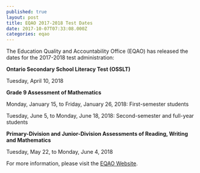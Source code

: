 ```yaml
---
published: true
layout: post
title: EQAO 2017-2018 Test Dates
date: 2017-10-07T07:33:08.000Z
categories: eqao
---
```


The Education Quality and Accountability Office (EQAO) has released the dates for the 2017-2018 test administration:

**Ontario Secondary School Literacy Test (OSSLT)**

Tuesday, April 10, 2018


**Grade 9 Assessment of Mathematics**

Monday, January 15, to Friday, January 26, 2018: First-semester students

Tuesday, June 5, to Monday, June 18, 2018: Second-semester and full-year students

**Primary-Division and Junior-Division Assessments of Reading, Writing and Mathematics**

Tuesday, May 22, to Monday, June 4, 2018

For more information, please visit the [EQAO Website](http://www.eqao.com/en "EQAO").
